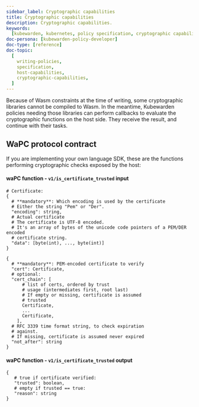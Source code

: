 ```yaml
---
sidebar_label: Cryptographic capabilities
title: Cryptographic capabilities
description: Cryptographic capabilities.
keywords:
  [kubewarden, kubernetes, policy specification, cryptographic capabilities]
doc-persona: [kubewarden-policy-developer]
doc-type: [reference]
doc-topic:
  [
    writing-policies,
    specification,
    host-capabilities,
    cryptographic-capabilities,
  ]
---
```


<head>
  <link rel="canonical" href="https://docs.kubewarden.io/reference/spec/host-capabilities/crypto"/>
</head>

Because of Wasm constraints at the time of writing, some cryptographic
libraries cannot be compiled to Wasm. In the meantime, Kubewarden policies
needing those libraries can perform callbacks to evaluate the cryptographic
functions on the host side. They receive the result, and continue with their
tasks.

## WaPC protocol contract

If you are implementing your own language SDK, these are the functions
performing cryptographic checks exposed by the host:

#### waPC function - `v1/is_certificate_trusted` input

```hcl
# Certificate:
{
  # **mandatory**: Which encoding is used by the certificate
  # Either the string "Pem" or "Der".
  "encoding": string,
  # Actual certificate
  # The certificate is UTF-8 encoded.
  # It's an array of bytes of the unicode code pointers of a PEM/DER encoded
  # certificate string.
  "data": [byte(int), ..., byte(int)]
}

{
  # **mandatory**: PEM-encoded certificate to verify
  "cert": Certificate,
  # optional:
  "cert_chain": [
      # list of certs, ordered by trust
      # usage (intermediates first, root last)
      # If empty or missing, certificate is assumed
      # trusted
      Certificate,
      ...
      Certificate,
    ],
  # RFC 3339 time format string, to check expiration
  # against.
  # If missing, certificate is assumed never expired
  "not_after": string
}
```

#### waPC function - `v1/is_certificate_trusted` output

```hcl
{
   # true if certificate verified:
   "trusted": boolean,
   # empty if trusted == true:
   "reason": string
}
```
